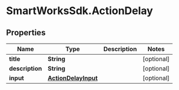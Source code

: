 # SmartWorksSdk.ActionDelay

## Properties

Name | Type | Description | Notes
------------ | ------------- | ------------- | -------------
**title** | **String** |  | [optional] 
**description** | **String** |  | [optional] 
**input** | [**ActionDelayInput**](ActionDelayInput.md) |  | [optional] 


